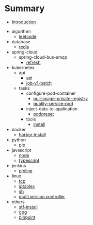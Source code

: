 # Summary

* [Introduction](README.md)
- algorithm
  * [leetcode](algorithm/leetcode.md)
- database
  * [redis](database/redis.md)
- spring-cloud
  - spring-cloud-bus-amqp
    * [refresh](spring-cloud/spring-cloud-bus-amqp/refresh.md)
- kubernetes
  * api
    * [api](kubernetes/api/api.md)
    * [job-v1-batch](kubernetes/api/job-v1-batch.md)
  - tasks
    - configure-pod-container
      * [pull-image-private-registry](kubernetes/tasks/configure-pod-container/pull-image-private-registry.md)
      * [quality-service-pod](kubernetes/tasks/configure-pod-container/quality-service-pod.md)
    - inject-data-to-application
      * [podpreset](kubernetes/tasks/inject-data-into-applications/podpreset.md)
    - tools
      * [install](kubernetes/tasks/tools/install-kubeadm.md)
- docker
  * [harbor-install](docker/harbor.md)
- python
  * [pip](python/pip.md)
- javascript
  * [node](javascript/node.md)
  * [typescript](javascript/typescript.md)
- jenkins
  * [pipline](jenkins/pipeline.md)
- linux
  * [tcp](linux/tcp.md)
  * [iptables](linux/iptables.md)
  * [sh](linux/sh.md)
  * [multi version controller](linux/update-alternatives.md)
- others
  * [stf-install](others/stf.md)
  * [gpg](others/gpg.md)
  * [pinpoint](others/pinpoint.md)
